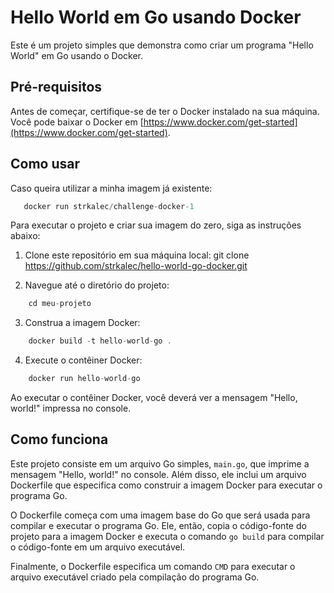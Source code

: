 # Hello World em Go usando Docker

Este é um projeto simples que demonstra como criar um programa "Hello World" em Go usando o Docker.

## Pré-requisitos

Antes de começar, certifique-se de ter o Docker instalado na sua máquina. Você pode baixar o Docker em [https://www.docker.com/get-started](https://www.docker.com/get-started).

## Como usar

Caso queira utilizar a minha imagem já existente:
```javascript
   docker run strkalec/challenge-docker-1
```

Para executar o projeto e criar sua imagem do zero, siga as instruções abaixo:

1. Clone este repositório em sua máquina local: git clone https://github.com/strkalec/hello-world-go-docker.git


2. Navegue até o diretório do projeto: 

```javascript
    cd meu-projeto
```

3. Construa a imagem Docker:

```javascript
    docker build -t hello-world-go .
```

4. Execute o contêiner Docker:
```javascript
    docker run hello-world-go
```


Ao executar o contêiner Docker, você deverá ver a mensagem "Hello, world!" impressa no console.

## Como funciona

Este projeto consiste em um arquivo Go simples, `main.go`, que imprime a mensagem "Hello, world!" no console. Além disso, ele inclui um arquivo Dockerfile que especifica como construir a imagem Docker para executar o programa Go.

O Dockerfile começa com uma imagem base do Go que será usada para compilar e executar o programa Go. Ele, então, copia o código-fonte do projeto para a imagem Docker e executa o comando `go build` para compilar o código-fonte em um arquivo executável.

Finalmente, o Dockerfile especifica um comando `CMD` para executar o arquivo executável criado pela compilação do programa Go.


